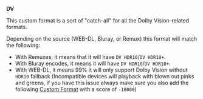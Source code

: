 <!-- markdownlint-disable MD041-->
**DV**<br>

This custom format is a sort of "catch-all" for all the Dolby Vision-related formats.

Depending on the source (WEB-DL, Bluray, or Remux) this format will match the following:

- With Remuxes, it means that it will have `DV HDR10`/`DV HDR10+`.
- With Bluray encodes, it means it will have `DV HDR10`/`DV HDR10+`.
- With WEB-DL, it means 99% it will only support Dolby Vision without `HDR10` fallback (Incompatible devices will playback with blown out pinks and greens, if you have this issue always make sure you also add the following [Custom Format](#dv-webdl) with a score of `-10000`)
<!-- markdownlint-enable MD041-->
